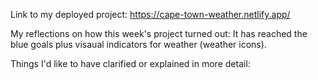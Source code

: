 Link to my deployed project: https://cape-town-weather.netlify.app/

My reflections on how this week's project turned out: It has reached the blue goals plus visaual indicators for weather (weather icons). 

Things I'd like to have clarified or explained in more detail:
